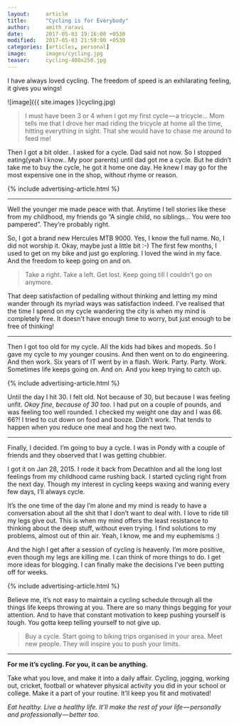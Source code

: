 ```yaml
---
layout:     article
title:      "Cycling is for Everybody"
author:     amith_raravi
date:       2017-05-03 19:16:00 +0530
modified:   2017-05-03 21:59:00 +0530
categories: [articles, personal]
image:      images/cycling.jpg
teaser:     cycling-400x250.jpg
---
```


I have always loved cycling. The freedom of speed is an exhilarating feeling, it gives you wings!

![image]({{ site.images }}cycling.jpg)

>I must have been 3 or 4 when I got my first cycle — a tricycle… Mom tells me that I drove her mad riding the tricycle at home all the time, hitting everything in sight. That she would have to chase me around to feed me!

Then I got a bit older.. I asked for a cycle. Dad said not now. So I stopped eating(yeah I know.. My poor parents) until dad got me a cycle. But he didn’t take me to buy the cycle, he got it home one day. He knew I may go for the most expensive one in the shop, without rhyme or reason.

{% include advertising-article.html %}

---

Well the younger me made peace with that. Anytime I tell stories like these from my childhood, my friends go “A single child, no siblings… You were too pampered”. They’re probably right.

So, I got a brand new Hercules MTB 9000. Yes, I know the full name. No, I did not worship it. Okay, maybe just a little bit :-) The first few months, I used to get on my bike and just go exploring. I loved the wind in my face. And the freedom to keep going on and on.

>Take a right. Take a left. Get lost. Keep going till I couldn’t go on anymore.

That deep satisfaction of pedalling without thinking and letting my mind wander through its myriad ways was satisfaction indeed. I've realised that the time I spend on my cycle wandering the city is when my mind is completely free. It doesn't have enough time to worry, but just enough to be free of thinking!

---

Then I got too old for my cycle. All the kids had bikes and mopeds. So I gave my cycle to my younger cousins. And then went on to do engineering. And then work. Six years of IT went by in a flash. Work. Party. Party. Work. Sometimes life keeps going on. And on. And you keep trying to catch up.

{% include advertising-article.html %}

Until the day I hit 30. I felt old. Not because of 30, but because I was feeling unfit. *Okay fine, because of 30 too.* I had put on a couple of pounds, and was feeling too well rounded. I checked my weight one day and I was 66. 66?! I tried to cut down on food and booze. Didn’t work. That tends to happen when you reduce one meal and hog the next two.

---

Finally, I decided. I’m going to buy a cycle. I was in Pondy with a couple of friends and they observed that I was getting chubbier.

I got it on Jan 28, 2015. I rode it back from Decathlon and all the long lost feelings from my childhood came rushing back. I started cycling right from the next day. Though my interest in cycling keeps waxing and waning every few days, I’ll always cycle.

It’s the one time of the day I’m alone and my mind is ready to have a conversation about all the shit that I don’t want to deal with. I love to ride till my legs give out. This is when my mind offers the least resistance to thinking about the deep stuff, without even trying. I find solutions to my problems, almost out of thin air. Yeah, I know, me and my euphemisms :)

And the high I get after a session of cycling is heavenly. I’m more positive, even though my legs are killing me. I can think of more things to do. I get more ideas for blogging. I can finally make the decisions I’ve been putting off for weeks.

{% include advertising-article.html %}

Believe me, it’s not easy to maintain a cycling schedule through all the things life keeps throwing at you. There are so many things begging for your attention. And to have that constant motivation to keep pushing yourself is tough. You gotta keep telling yourself to not give up.

>Buy a cycle. Start going to biking trips organised in your area. Meet new people. They will inspire you to push your limits.

---

**For me it’s cycling. For you, it can be anything.**

Take what you love, and make it into a daily affair. Cycling, jogging, working out, cricket, football or whatever physical activity you did in your school or college. Make it a part of your routine. It’ll keep you fit and motivated!

*Eat healthy. Live a healthy life. It’ll make the rest of your life — personally and professionally — better too.*

